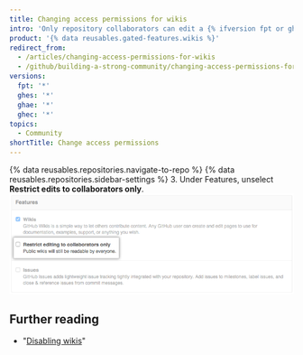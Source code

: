 ```yaml
---
title: Changing access permissions for wikis
intro: 'Only repository collaborators can edit a {% ifversion fpt or ghec or ghes %}public{% endif %} repository''s wiki by default, but you can allow anyone with an account on {% ifversion ghae %}{% data variables.product.product_name %}{% else %}{% data variables.product.product_location %}{% endif %} to edit your wiki.'
product: '{% data reusables.gated-features.wikis %}'
redirect_from:
  - /articles/changing-access-permissions-for-wikis
  - /github/building-a-strong-community/changing-access-permissions-for-wikis
versions:
  fpt: '*'
  ghes: '*'
  ghae: '*'
  ghec: '*'
topics:
  - Community
shortTitle: Change access permissions
---
```


{% data reusables.repositories.navigate-to-repo %}
{% data reusables.repositories.sidebar-settings %}
3. Under Features, unselect **Restrict edits to collaborators only**.
   ![Wiki restrict editing](/assets/images/help/wiki/wiki_restrict_editing.png)

## Further reading

- "[Disabling wikis](/communities/documenting-your-project-with-wikis/disabling-wikis)"
